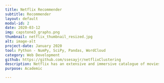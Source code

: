 ```yaml
---
title: Netflix Recommender
subtitle: Recommender
layout: default
modal-id: 2
date: 2020-03-12
img: capstone3_graphs.png
thumbnail: netflix_thumbnail_resized.jpg
alt: image-alt
project-date: January 2020
tool: Python - NumPy, SciPy, Pandas, WordCloud 
category: Web Development
github: https://github.com/ssesayjr/netflixClustering
description: Netflix has an extensive and immersive catalogue of movies, tvs series, and documentaries that span various categories. Filtering through the extensive catalogue of material requires a keen understanding of the data. This project takes the library of data and leverages clustering techniques to address how movies are recommended to users based on historical movie choices.
purpose: Academic

---
```


